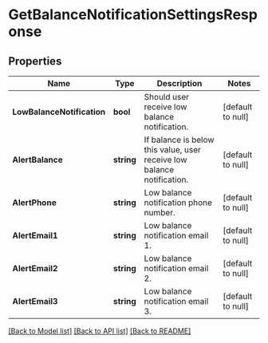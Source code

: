 # GetBalanceNotificationSettingsResponse

## Properties
Name | Type | Description | Notes
------------ | ------------- | ------------- | -------------
**LowBalanceNotification** | **bool** | Should user receive low balance notification. | [default to null]
**AlertBalance** | **string** | If balance is below this value, user receive low balance notification. | [default to null]
**AlertPhone** | **string** | Low balance notification phone number. | [default to null]
**AlertEmail1** | **string** | Low balance notification email 1. | [default to null]
**AlertEmail2** | **string** | Low balance notification email 2. | [default to null]
**AlertEmail3** | **string** | Low balance notification email 3. | [default to null]

[[Back to Model list]](../README.md#documentation-for-models) [[Back to API list]](../README.md#documentation-for-api-endpoints) [[Back to README]](../README.md)


